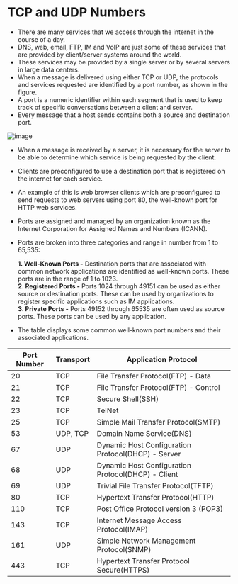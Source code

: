 # TCP and UDP Numbers

- There are many services that we access through the internet in the course of a day. 
- DNS, web, email, FTP, IM and VoIP are just some of these services that are provided by client/server systems around the world. 
- These services may be provided by a single server or by several servers in large data centers.
- When a message is delivered using either TCP or UDP, the protocols and services requested are identified by a port number, as shown in the figure. 
- A port is a numeric identifier within each segment that is used to keep track of specific conversations between a client and server. 
- Every message that a host sends contains both a source and destination port.

![image](https://user-images.githubusercontent.com/63872951/173609905-7cc6aa9e-14e5-4ab9-8c70-0c4824e1ad5c.png)

- When a message is received by a server, it is necessary for the server to be able to determine which service is being requested by the client. 
- Clients are preconfigured to use a destination port that is registered on the internet for each service. 
- An example of this is web browser clients which are preconfigured to send requests to web servers using port 80, the well-known port for HTTP web services.
- Ports are assigned and managed by an organization known as the Internet Corporation for Assigned Names and Numbers (ICANN). 
- Ports are broken into three categories and range in number from 1 to 65,535:

    **1. Well-Known Ports -** Destination ports that are associated with common network applications are identified as well-known ports. These ports are in the range of 1 to 1023.\
    **2. Registered Ports -** Ports 1024 through 49151 can be used as either source or destination ports. These can be used by organizations to register specific applications such as IM applications.\
    **3. Private Ports -** Ports 49152 through 65535 are often used as source ports. These ports can be used by any application.

- The table displays some common well-known port numbers and their associated applications.

| **Port Number** | **Transport** | **Application Protocol** |
| --- | --- | --- |
| 20 | TCP | File Transfer Protocol(FTP) - Data |
| 21 | TCP | File Transfer Protocol(FTP) - Control |
| 22 | TCP | Secure Shell(SSH) |
| 23 | TCP | TelNet |
| 25 | TCP | Simple Mail Transfer Protocol(SMTP) |
| 53 | UDP, TCP | Domain Name Service(DNS) |
| 67 | UDP | Dynamic Host Configuration Protocol(DHCP) - Server |
| 68 | UDP | Dynamic Host Configuration Protocol(DHCP) - Client |
| 69 | UDP | Trivial File Transfer Protocol(TFTP) |
| 80 | TCP | Hypertext Transfer Protocol(HTTP) |
| 110 | TCP | Post Office Protocol version 3 (POP3) |
| 143 | TCP | Internet Message Access Protocol(IMAP) |
| 161 | UDP | Simple Network Management Protocol(SNMP) |
| 443 | TCP | Hypertext Transfer Protocol Secure(HTTPS) |
